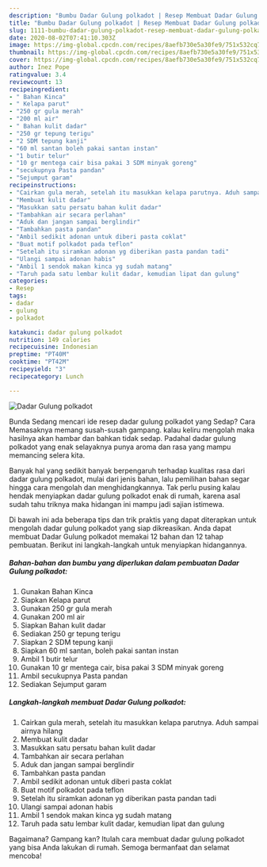 ```yaml
---
description: "Bumbu Dadar Gulung polkadot | Resep Membuat Dadar Gulung polkadot Yang Paling Enak"
title: "Bumbu Dadar Gulung polkadot | Resep Membuat Dadar Gulung polkadot Yang Paling Enak"
slug: 1111-bumbu-dadar-gulung-polkadot-resep-membuat-dadar-gulung-polkadot-yang-paling-enak
date: 2020-08-02T07:41:10.303Z
image: https://img-global.cpcdn.com/recipes/8aefb730e5a30fe9/751x532cq70/dadar-gulung-polkadot-foto-resep-utama.jpg
thumbnail: https://img-global.cpcdn.com/recipes/8aefb730e5a30fe9/751x532cq70/dadar-gulung-polkadot-foto-resep-utama.jpg
cover: https://img-global.cpcdn.com/recipes/8aefb730e5a30fe9/751x532cq70/dadar-gulung-polkadot-foto-resep-utama.jpg
author: Inez Pope
ratingvalue: 3.4
reviewcount: 13
recipeingredient:
- " Bahan Kinca"
- " Kelapa parut"
- "250 gr gula merah"
- "200 ml air"
- " Bahan kulit dadar"
- "250 gr tepung terigu"
- "2 SDM tepung kanji"
- "60 ml santan boleh pakai santan instan"
- "1 butir telur"
- "10 gr mentega cair bisa pakai 3 SDM minyak goreng"
- "secukupnya Pasta pandan"
- "Sejumput garam"
recipeinstructions:
- "Cairkan gula merah, setelah itu masukkan kelapa parutnya. Aduh sampai airnya hilang"
- "Membuat kulit dadar"
- "Masukkan satu persatu bahan kulit dadar"
- "Tambahkan air secara perlahan"
- "Aduk dan jangan sampai berglindir"
- "Tambahkan pasta pandan"
- "Ambil sedikit adonan untuk diberi pasta coklat"
- "Buat motif polkadot pada teflon"
- "Setelah itu siramkan adonan yg diberikan pasta pandan tadi"
- "Ulangi sampai adonan habis"
- "Ambil 1 sendok makan kinca yg sudah matang"
- "Taruh pada satu lembar kulit dadar, kemudian lipat dan gulung"
categories:
- Resep
tags:
- dadar
- gulung
- polkadot

katakunci: dadar gulung polkadot 
nutrition: 149 calories
recipecuisine: Indonesian
preptime: "PT40M"
cooktime: "PT42M"
recipeyield: "3"
recipecategory: Lunch

---
```



![Dadar Gulung polkadot](https://img-global.cpcdn.com/recipes/8aefb730e5a30fe9/751x532cq70/dadar-gulung-polkadot-foto-resep-utama.jpg)

Bunda Sedang mencari ide resep dadar gulung polkadot yang Sedap? Cara Memasaknya memang susah-susah gampang. kalau keliru mengolah maka hasilnya akan hambar dan bahkan tidak sedap. Padahal dadar gulung polkadot yang enak selayaknya punya aroma dan rasa yang mampu memancing selera kita.



Banyak hal yang sedikit banyak berpengaruh terhadap kualitas rasa dari dadar gulung polkadot, mulai dari jenis bahan, lalu pemilihan bahan segar hingga cara mengolah dan menghidangkannya. Tak perlu pusing kalau hendak menyiapkan dadar gulung polkadot enak di rumah, karena asal sudah tahu triknya maka hidangan ini mampu jadi sajian istimewa.


Di bawah ini ada beberapa tips dan trik praktis yang dapat diterapkan untuk mengolah dadar gulung polkadot yang siap dikreasikan. Anda dapat membuat Dadar Gulung polkadot memakai 12 bahan dan 12 tahap pembuatan. Berikut ini langkah-langkah untuk menyiapkan hidangannya.

<!--inarticleads1-->

##### Bahan-bahan dan bumbu yang diperlukan dalam pembuatan Dadar Gulung polkadot:

1. Gunakan  Bahan Kinca
1. Siapkan  Kelapa parut
1. Gunakan 250 gr gula merah
1. Gunakan 200 ml air
1. Siapkan  Bahan kulit dadar
1. Sediakan 250 gr tepung terigu
1. Siapkan 2 SDM tepung kanji
1. Siapkan 60 ml santan, boleh pakai santan instan
1. Ambil 1 butir telur
1. Gunakan 10 gr mentega cair, bisa pakai 3 SDM minyak goreng
1. Ambil secukupnya Pasta pandan
1. Sediakan Sejumput garam




<!--inarticleads2-->

##### Langkah-langkah membuat Dadar Gulung polkadot:

1. Cairkan gula merah, setelah itu masukkan kelapa parutnya. Aduh sampai airnya hilang
1. Membuat kulit dadar
1. Masukkan satu persatu bahan kulit dadar
1. Tambahkan air secara perlahan
1. Aduk dan jangan sampai berglindir
1. Tambahkan pasta pandan
1. Ambil sedikit adonan untuk diberi pasta coklat
1. Buat motif polkadot pada teflon
1. Setelah itu siramkan adonan yg diberikan pasta pandan tadi
1. Ulangi sampai adonan habis
1. Ambil 1 sendok makan kinca yg sudah matang
1. Taruh pada satu lembar kulit dadar, kemudian lipat dan gulung




Bagaimana? Gampang kan? Itulah cara membuat dadar gulung polkadot yang bisa Anda lakukan di rumah. Semoga bermanfaat dan selamat mencoba!
